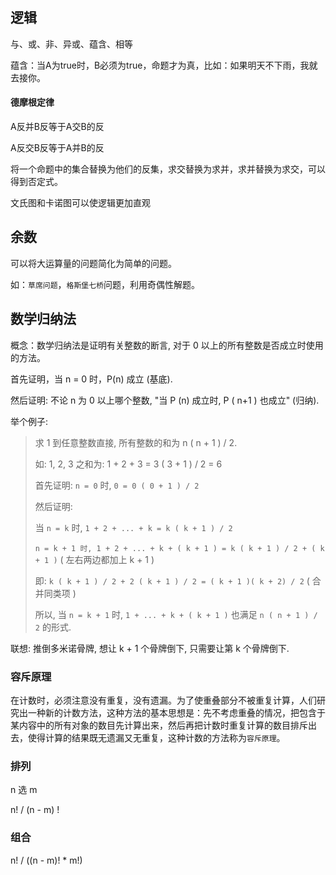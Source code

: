 

## 逻辑

与、或、非、异或、蕴含、相等

蕴含：当A为true时，B必须为true，命题才为真，比如：如果明天不下雨，我就去接你。

#### 德摩根定律

A反并B反等于A交B的反

A反交B反等于A并B的反

将一个命题中的集合替换为他们的反集，求交替换为求并，求并替换为求交，可以得到否定式。



文氏图和卡诺图可以使逻辑更加直观





## 余数

可以将大运算量的问题简化为简单的问题。



如：`草席问题`，`格斯堡七桥`问题，利用奇偶性解题。





## 数学归纳法

概念：数学归纳法是证明有关整数的断言, 对于 0 以上的所有整数是否成立时使用的方法。

首先证明，当 n = 0 时，P(n) 成立 (基底). 

然后证明: 不论 n 为 0 以上哪个整数, "当 P (n) 成立时, P ( n+1 ) 也成立" (归纳).



举个例子: 

> 求 1 到任意整数直接, 所有整数的和为 n ( n + 1 ) / 2.
>
> 如: 1, 2, 3 之和为: 1 + 2 + 3 = 3 ( 3 + 1 ) / 2 = 6
>
> 首先证明: `n = 0` 时, `0 = 0 ( 0 + 1 ) / 2`
>
> 然后证明:
>
> 当 `n = k` 时, `1 + 2 + ... + k = k ( k + 1 ) / 2`
>
> `n = k + 1 时, 1 + 2 + ... + k + ( k + 1 ) = k ( k + 1 ) / 2 + ( k + 1 )` ( 左右两边都加上 k + 1 )
>
> 即: `k ( k + 1 ) / 2 + 2 ( k + 1 ) / 2 = ( k + 1 )( k + 2) / 2` ( 合并同类项 ) 
>
> 所以, 当 `n = k + 1` 时, `1 + ... + k + ( k + 1 )` 也满足 `n ( n + 1 ) / 2` 的形式. 

联想: 推倒多米诺骨牌, 想让 k + 1 个骨牌倒下, 只需要让第 k 个骨牌倒下.



### 容斥原理

在计数时，必须注意没有重复，没有遗漏。为了使重叠部分不被重复计算，人们研究出一种新的计数方法，这种方法的基本思想是：先不考虑重叠的情况，把包含于某内容中的所有对象的数目先计算出来，然后再把计数时重复计算的数目排斥出去，使得计算的结果既无遗漏又无重复，这种计数的方法称为`容斥原理`。 



### 排列

n 选 m

n! / (n - m) !





### 组合

n! / ((n - m)! * m!)










